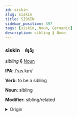```yaml
---
id: siskin
slug: siskin
title: SİSKİN
sidebar_position: 397
tags: [siskin, Noun, Germanic]
description: sibling § Noun
---
```


### siskin&emsp;<span kind="abugida">ɐ́ȷɔ̃ȷ</span>

*sibling* **§** [Noun](../../tags/Noun)

**IPA**: /ˈsɪs.kɪn/

**Verb**: to be a sibling

**Noun**: sibling

**Modifier**: sibling/related

<details>
    <summary>Origin</summary>
    Icelandic systkin /ˈsɪs(t)kɪːn/<br/>
    <em>Germanic Language Family</em>
</details>